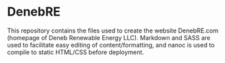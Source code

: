 DenebRE
=======

This repository contains the files used to create the website DenebRE.com (homepage of Deneb Renewable Energy LLC). Markdown and SASS are used to facilitate easy editing of content/formatting, and nanoc is used to compile to static HTML/CSS before deployment.